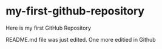 # my-first-github-repository
Here is my first GitHub Repository

README.md file was just edited. One more editied in Github
